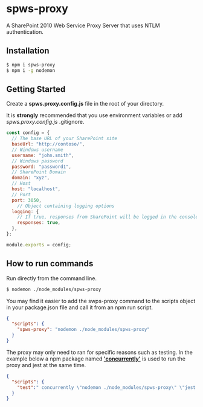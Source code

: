 # spws-proxy

A SharePoint 2010 Web Service Proxy Server that uses NTLM authentication.


## Installation

```bash
$ npm i spws-proxy
$ npm i -g nodemon
```

## Getting Started

Create a **spws.proxy.config.js** file in the root of your directory.

It is **strongly** recommended that you use environment variables or add *spws.proxy.config.js* .gitignore.

```javascript
const config = {
  // The base URL of your SharePoint site
  baseUrl: "http://contoso/",
  // Windows username
  username: "john.smith",
  // Windows password
  password: "password1",
  // SharePoint Domain
  domain: "xyz",
  // Host
  host: "localhost",
  // Port
  port: 3050,
    // Object containing logging options
  logging: {
    // If true, responses from SharePoint will be logged in the console
    responses: true,
  },
};

module.exports = config;
```

## How to run commands

Run directly from the command line.

```bash
$ nodemon ./node_modules/spws-proxy
```

You may find it easier to add the swps-proxy command to the scripts object in your package.json file and call it from an npm run script.

```json
{
  "scripts": {
    "spws-proxy": "nodemon ./node_modules/spws-proxy"
  }
}
```

The proxy may only need to ran for specific reasons such as testing. In the example below a npm package named **['concurrently'](https://www.npmjs.com/package/concurrently)** is used to run the proxy and jest at the same time.

```json
{
  "scripts": {
    "test":" concurrently \"nodemon ./node_modules/spws-proxy\" \"jest --watch\"",
  }
}
```

